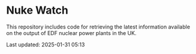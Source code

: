 # Nuke Watch

This repository includes code for retrieving the latest information available on the output of EDF nuclear power plants in the UK.

Last updated: 2025-01-31 05:13